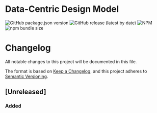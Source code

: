 # Data-Centric Design Model

![GitHub package.json version](https://img.shields.io/github/package-json/v/datacentricdesign/dcd-model)
![GitHub release (latest by date)](https://img.shields.io/github/v/release/datacentricdesign/dcd-model)
![NPM](https://img.shields.io/npm/l/@datacentricdesign/model)
![npm bundle size](https://img.shields.io/bundlephobia/minzip/@datacentricdesign/model)

# Changelog

All notable changes to this project will be documented in this file.

The format is based on [Keep a Changelog](https://keepachangelog.com/en/1.0.0/),
and this project adheres to [Semantic Versioning](https://semver.org/spec/v2.0.0.html).

## [Unreleased]

### Added
